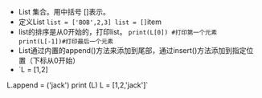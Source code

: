  - List 
     集合。用中括号 []表示。
 - 定义List
`list = ['BOB',2,3] list = []`item
 - list的排序是从0开始的，打印list。
`print(L[0]) #打印第一个元素 
 print(L[-1])#打印最后一个元素`
 - List通过内置的append()方法来添加到尾部，通过insert()方法添加到指定位置（下标从0开始）
 -  `L = [1,2]  

L.append = ('jack')
print (L)
L = [1,2,'jack']`
 

<!--stackedit_data:
eyJoaXN0b3J5IjpbLTIwOTIzMjgxMDZdfQ==
-->